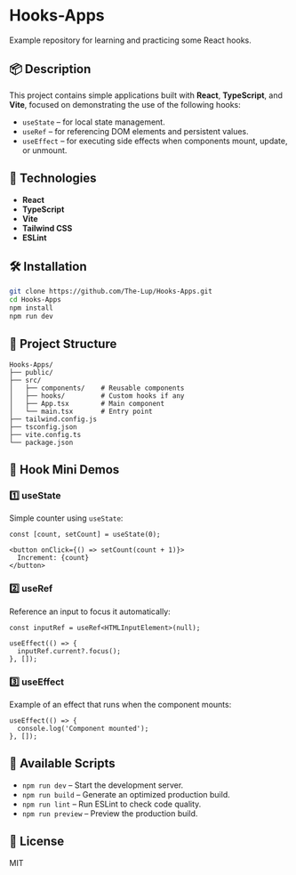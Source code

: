 # Hooks-Apps

Example repository for learning and practicing some React hooks.

## 📦 Description

This project contains simple applications built with **React**, **TypeScript**, and **Vite**, focused on demonstrating the use of the following hooks:

* `useState` – for local state management.
* `useRef` – for referencing DOM elements and persistent values.
* `useEffect` – for executing side effects when components mount, update, or unmount.

## 🚀 Technologies

* **React**
* **TypeScript**
* **Vite**
* **Tailwind CSS**
* **ESLint**

## 🛠 Installation

```bash
git clone https://github.com/The-Lup/Hooks-Apps.git
cd Hooks-Apps
npm install
npm run dev
```



## 📁 Project Structure

```plaintext
Hooks-Apps/
├── public/
├── src/
│   ├── components/    # Reusable components
│   ├── hooks/         # Custom hooks if any
│   ├── App.tsx        # Main component
│   └── main.tsx       # Entry point
├── tailwind.config.js
├── tsconfig.json
├── vite.config.ts
└── package.json
```

## 🎨 Hook Mini Demos

### 1️⃣ useState

Simple counter using `useState`:

```tsx
const [count, setCount] = useState(0);

<button onClick={() => setCount(count + 1)}>
  Increment: {count}
</button>
```



### 2️⃣ useRef

Reference an input to focus it automatically:

```tsx
const inputRef = useRef<HTMLInputElement>(null);

useEffect(() => {
  inputRef.current?.focus();
}, []);
```



### 3️⃣ useEffect

Example of an effect that runs when the component mounts:

```tsx
useEffect(() => {
  console.log('Component mounted');
}, []);
```

## 🧪 Available Scripts

* `npm run dev` – Start the development server.
* `npm run build` – Generate an optimized production build.
* `npm run lint` – Run ESLint to check code quality.
* `npm run preview` – Preview the production build.


## 📄 License

MIT
